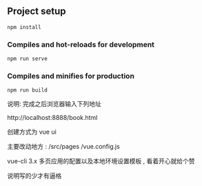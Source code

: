 ## Project setup
```
npm install
```

### Compiles and hot-reloads for development
```
npm run serve
```

### Compiles and minifies for production
```
npm run build
```

说明:
完成之后浏览器输入下列地址

http://localhost:8888/book.html

创建方式为 vue ui

主要改动地方 : 
    /src/pages
    /vue.config.js
        
vue-cli 3.x 多页应用的配置以及本地环境设置模板 , 看着开心就给个赞

说明写的少才有逼格

